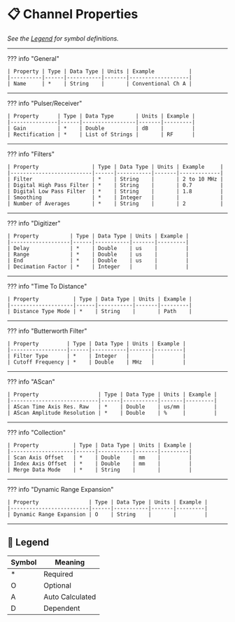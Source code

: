 # 📋 Channel Properties

_See the [Legend](#legend) for symbol definitions._

---

??? info "General"

    | Property | Type | Data Type | Units | Example           |
    |----------|------|-----------|-------|-------------------|
    | Name     | *    | String    |       | Conventional Ch A |

---

??? info "Pulser/Receiver"

    | Property      | Type | Data Type       | Units | Example |
    |---------------|------|-----------------|-------|---------|
    | Gain          | *    | Double          | dB    |         |
    | Rectification | *    | List of Strings |       | RF      |

---

??? info "Filters"

    | Property                 | Type | Data Type | Units | Example     |
    |--------------------------|------|-----------|-------|-------------|
    | Filter                   | *    | String    |       | 2 to 10 MHz |
    | Digital High Pass Filter | *    | String    |       | 0.7         |
    | Digital Low Pass Filter  | *    | String    |       | 1.8         |
    | Smoothing                | *    | Integer   |       |             |
    | Number of Averages       | *    | String    |       | 2           |

---

??? info "Digitizer"

    | Property          | Type | Data Type | Units | Example |
    |-------------------|------|-----------|-------|---------|
    | Delay             | *    | Double    | us    |         |
    | Range             | *    | Double    | us    |         |
    | End               | *    | Double    | us    |         |
    | Decimation Factor | *    | Integer   |       |         |

---

??? info "Time To Distance"

    | Property           | Type | Data Type | Units | Example |
    |--------------------|------|-----------|-------|---------|
    | Distance Type Mode | *    | String    |       | Path    |

---

??? info "Butterworth Filter"

    | Property         | Type | Data Type | Units | Example |
    |------------------|------|-----------|-------|---------|
    | Filter Type      | *    | Integer   |       |         |
    | Cutoff Frequency | *    | Double    | MHz   |         |

---

??? info "AScan"

    | Property                   | Type | Data Type | Units | Example |
    |----------------------------|------|-----------|-------|---------|
    | AScan Time Axis Res. Raw   | *    | Double    | us/mm |         |
    | AScan Amplitude Resolution | *    | Double    | %     |         |

---

??? info "Collection"

    | Property           | Type | Data Type | Units | Example |
    |--------------------|------|-----------|-------|---------|
    | Scan Axis Offset   | *    | Double    | mm    |         |
    | Index Axis Offset  | *    | Double    | mm    |         |
    | Merge Data Mode    | *    | String    |       |         |

---

??? info "Dynamic Range Expansion"

    | Property                | Type | Data Type | Units | Example |
    |-------------------------|------|-----------|-------|---------|
    | Dynamic Range Expansion | O    | String    |       |         |

---

## 🧭 Legend

| Symbol | Meaning         |
|--------|------------------|
| *      | Required         |
| O      | Optional         |
| A      | Auto Calculated  |
| D      | Dependent        |
